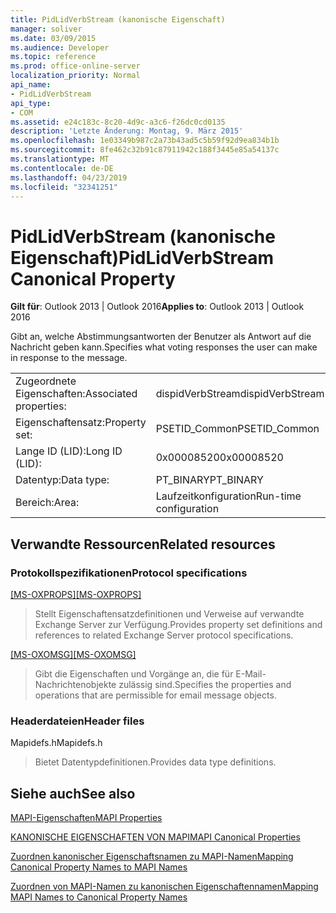 ```yaml
---
title: PidLidVerbStream (kanonische Eigenschaft)
manager: soliver
ms.date: 03/09/2015
ms.audience: Developer
ms.topic: reference
ms.prod: office-online-server
localization_priority: Normal
api_name:
- PidLidVerbStream
api_type:
- COM
ms.assetid: e24c183c-8c20-4d9c-a3c6-f26dc0cd0135
description: 'Letzte Änderung: Montag, 9. März 2015'
ms.openlocfilehash: 1e03349b987c2a73b43ad5c5b59f92d9ea834b1b
ms.sourcegitcommit: 8fe462c32b91c87911942c188f3445e85a54137c
ms.translationtype: MT
ms.contentlocale: de-DE
ms.lasthandoff: 04/23/2019
ms.locfileid: "32341251"
---
```

# <a name="pidlidverbstream-canonical-property"></a><span data-ttu-id="2d8fb-103">PidLidVerbStream (kanonische Eigenschaft)</span><span class="sxs-lookup"><span data-stu-id="2d8fb-103">PidLidVerbStream Canonical Property</span></span>

  
  
<span data-ttu-id="2d8fb-104">**Gilt für**: Outlook 2013 | Outlook 2016</span><span class="sxs-lookup"><span data-stu-id="2d8fb-104">**Applies to**: Outlook 2013 | Outlook 2016</span></span> 
  
<span data-ttu-id="2d8fb-105">Gibt an, welche Abstimmungsantworten der Benutzer als Antwort auf die Nachricht geben kann.</span><span class="sxs-lookup"><span data-stu-id="2d8fb-105">Specifies what voting responses the user can make in response to the message.</span></span>
  
|||
|:-----|:-----|
|<span data-ttu-id="2d8fb-106">Zugeordnete Eigenschaften:</span><span class="sxs-lookup"><span data-stu-id="2d8fb-106">Associated properties:</span></span>  <br/> |<span data-ttu-id="2d8fb-107">dispidVerbStream</span><span class="sxs-lookup"><span data-stu-id="2d8fb-107">dispidVerbStream</span></span>  <br/> |
|<span data-ttu-id="2d8fb-108">Eigenschaftensatz:</span><span class="sxs-lookup"><span data-stu-id="2d8fb-108">Property set:</span></span>  <br/> |<span data-ttu-id="2d8fb-109">PSETID_Common</span><span class="sxs-lookup"><span data-stu-id="2d8fb-109">PSETID_Common</span></span>  <br/> |
|<span data-ttu-id="2d8fb-110">Lange ID (LID):</span><span class="sxs-lookup"><span data-stu-id="2d8fb-110">Long ID (LID):</span></span>  <br/> |<span data-ttu-id="2d8fb-111">0x00008520</span><span class="sxs-lookup"><span data-stu-id="2d8fb-111">0x00008520</span></span>  <br/> |
|<span data-ttu-id="2d8fb-112">Datentyp:</span><span class="sxs-lookup"><span data-stu-id="2d8fb-112">Data type:</span></span>  <br/> |<span data-ttu-id="2d8fb-113">PT_BINARY</span><span class="sxs-lookup"><span data-stu-id="2d8fb-113">PT_BINARY</span></span>  <br/> |
|<span data-ttu-id="2d8fb-114">Bereich:</span><span class="sxs-lookup"><span data-stu-id="2d8fb-114">Area:</span></span>  <br/> |<span data-ttu-id="2d8fb-115">Laufzeitkonfiguration</span><span class="sxs-lookup"><span data-stu-id="2d8fb-115">Run-time configuration</span></span>  <br/> |
   
## <a name="related-resources"></a><span data-ttu-id="2d8fb-116">Verwandte Ressourcen</span><span class="sxs-lookup"><span data-stu-id="2d8fb-116">Related resources</span></span>

### <a name="protocol-specifications"></a><span data-ttu-id="2d8fb-117">Protokollspezifikationen</span><span class="sxs-lookup"><span data-stu-id="2d8fb-117">Protocol specifications</span></span>

<span data-ttu-id="2d8fb-118">[[MS-OXPROPS]](https://msdn.microsoft.com/library/f6ab1613-aefe-447d-a49c-18217230b148%28Office.15%29.aspx)</span><span class="sxs-lookup"><span data-stu-id="2d8fb-118">[[MS-OXPROPS]](https://msdn.microsoft.com/library/f6ab1613-aefe-447d-a49c-18217230b148%28Office.15%29.aspx)</span></span>
  
> <span data-ttu-id="2d8fb-119">Stellt Eigenschaftensatzdefinitionen und Verweise auf verwandte Exchange Server zur Verfügung.</span><span class="sxs-lookup"><span data-stu-id="2d8fb-119">Provides property set definitions and references to related Exchange Server protocol specifications.</span></span>
    
<span data-ttu-id="2d8fb-120">[[MS-OXOMSG]](https://msdn.microsoft.com/library/daa9120f-f325-4afb-a738-28f91049ab3c%28Office.15%29.aspx)</span><span class="sxs-lookup"><span data-stu-id="2d8fb-120">[[MS-OXOMSG]](https://msdn.microsoft.com/library/daa9120f-f325-4afb-a738-28f91049ab3c%28Office.15%29.aspx)</span></span>
  
> <span data-ttu-id="2d8fb-121">Gibt die Eigenschaften und Vorgänge an, die für E-Mail-Nachrichtenobjekte zulässig sind.</span><span class="sxs-lookup"><span data-stu-id="2d8fb-121">Specifies the properties and operations that are permissible for email message objects.</span></span>
    
### <a name="header-files"></a><span data-ttu-id="2d8fb-122">Headerdateien</span><span class="sxs-lookup"><span data-stu-id="2d8fb-122">Header files</span></span>

<span data-ttu-id="2d8fb-123">Mapidefs.h</span><span class="sxs-lookup"><span data-stu-id="2d8fb-123">Mapidefs.h</span></span>
  
> <span data-ttu-id="2d8fb-124">Bietet Datentypdefinitionen.</span><span class="sxs-lookup"><span data-stu-id="2d8fb-124">Provides data type definitions.</span></span>
    
## <a name="see-also"></a><span data-ttu-id="2d8fb-125">Siehe auch</span><span class="sxs-lookup"><span data-stu-id="2d8fb-125">See also</span></span>



[<span data-ttu-id="2d8fb-126">MAPI-Eigenschaften</span><span class="sxs-lookup"><span data-stu-id="2d8fb-126">MAPI Properties</span></span>](mapi-properties.md)
  
[<span data-ttu-id="2d8fb-127">KANONISCHE EIGENSCHAFTEN VON MAPI</span><span class="sxs-lookup"><span data-stu-id="2d8fb-127">MAPI Canonical Properties</span></span>](mapi-canonical-properties.md)
  
[<span data-ttu-id="2d8fb-128">Zuordnen kanonischer Eigenschaftsnamen zu MAPI-Namen</span><span class="sxs-lookup"><span data-stu-id="2d8fb-128">Mapping Canonical Property Names to MAPI Names</span></span>](mapping-canonical-property-names-to-mapi-names.md)
  
[<span data-ttu-id="2d8fb-129">Zuordnen von MAPI-Namen zu kanonischen Eigenschaftennamen</span><span class="sxs-lookup"><span data-stu-id="2d8fb-129">Mapping MAPI Names to Canonical Property Names</span></span>](mapping-mapi-names-to-canonical-property-names.md)

